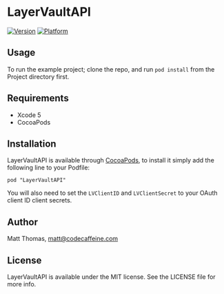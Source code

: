# LayerVaultAPI

[![Version](http://cocoapod-badges.herokuapp.com/v/LayerVaultAPI/badge.png)](http://cocoadocs.org/docsets/LayerVaultAPI)
[![Platform](http://cocoapod-badges.herokuapp.com/p/LayerVaultAPI/badge.png)](http://cocoadocs.org/docsets/LayerVaultAPI)

## Usage

To run the example project; clone the repo, and run `pod install` from the Project directory first.

## Requirements

- Xcode 5
- CocoaPods

## Installation

LayerVaultAPI is available through [CocoaPods](http://cocoapods.org), to install
it simply add the following line to your Podfile:

    pod "LayerVaultAPI"

You will also need to set the `LVClientID` and `LVClientSecret` to your OAuth client ID client secrets.


## Author

Matt Thomas, matt@codecaffeine.com

## License

LayerVaultAPI is available under the MIT license. See the LICENSE file for more info.

